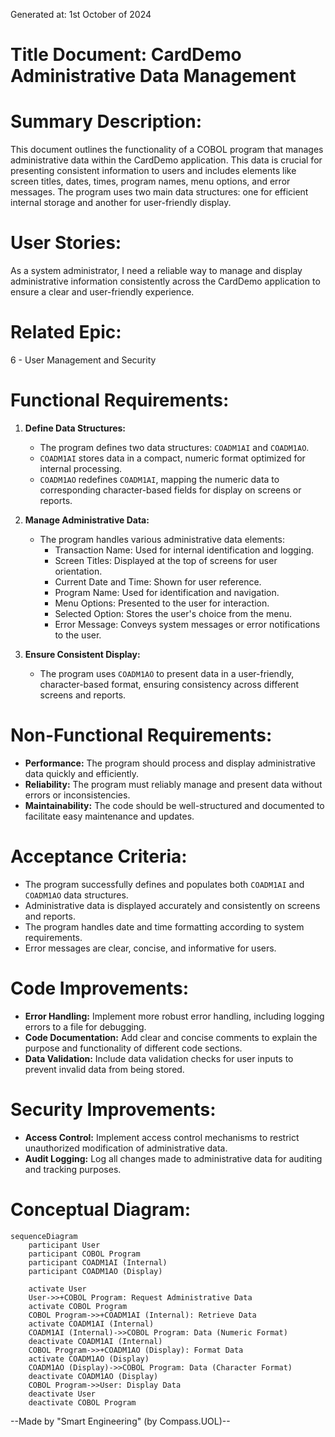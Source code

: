Generated at: 1st October of 2024

# **Title Document:** CardDemo Administrative Data Management

# **Summary Description:**
This document outlines the functionality of a COBOL program that manages administrative data within the CardDemo application. This data is crucial for presenting consistent information to users and includes elements like screen titles, dates, times, program names, menu options, and error messages. The program uses two main data structures: one for efficient internal storage and another for user-friendly display.

# **User Stories:**
As a system administrator, I need a reliable way to manage and display administrative information consistently across the CardDemo application to ensure a clear and user-friendly experience.

# **Related Epic:**
6 - User Management and Security

# **Functional Requirements:**
1.  **Define Data Structures:**
    *   The program defines two data structures: `COADM1AI` and `COADM1AO`.
    *   `COADM1AI` stores data in a compact, numeric format optimized for internal processing.
    *   `COADM1AO` redefines `COADM1AI`, mapping the numeric data to corresponding character-based fields for display on screens or reports.

2.  **Manage Administrative Data:**
    *   The program handles various administrative data elements:
        *   Transaction Name: Used for internal identification and logging.
        *   Screen Titles: Displayed at the top of screens for user orientation.
        *   Current Date and Time: Shown for user reference.
        *   Program Name: Used for identification and navigation.
        *   Menu Options: Presented to the user for interaction.
        *   Selected Option: Stores the user's choice from the menu.
        *   Error Message: Conveys system messages or error notifications to the user.

3.  **Ensure Consistent Display:**
    *   The program uses `COADM1AO` to present data in a user-friendly, character-based format, ensuring consistency across different screens and reports.

# **Non-Functional Requirements:**
*   **Performance:** The program should process and display administrative data quickly and efficiently.
*   **Reliability:** The program must reliably manage and present data without errors or inconsistencies.
*   **Maintainability:**  The code should be well-structured and documented to facilitate easy maintenance and updates.

# **Acceptance Criteria:**
*   The program successfully defines and populates both `COADM1AI` and `COADM1AO` data structures.
*   Administrative data is displayed accurately and consistently on screens and reports.
*   The program handles date and time formatting according to system requirements.
*   Error messages are clear, concise, and informative for users.

# **Code Improvements:**
*   **Error Handling:** Implement more robust error handling, including logging errors to a file for debugging.
*   **Code Documentation:** Add clear and concise comments to explain the purpose and functionality of different code sections.
*   **Data Validation:** Include data validation checks for user inputs to prevent invalid data from being stored.

# **Security Improvements:**
*   **Access Control:** Implement access control mechanisms to restrict unauthorized modification of administrative data.
*   **Audit Logging:** Log all changes made to administrative data for auditing and tracking purposes.

# **Conceptual Diagram:**

```mermaid
sequenceDiagram
    participant User
    participant COBOL Program
    participant COADM1AI (Internal)
    participant COADM1AO (Display)

    activate User
    User->>+COBOL Program: Request Administrative Data
    activate COBOL Program
    COBOL Program->>+COADM1AI (Internal): Retrieve Data
    activate COADM1AI (Internal)
    COADM1AI (Internal)->>COBOL Program: Data (Numeric Format)
    deactivate COADM1AI (Internal)
    COBOL Program->>+COADM1AO (Display): Format Data
    activate COADM1AO (Display)
    COADM1AO (Display)->>COBOL Program: Data (Character Format)
    deactivate COADM1AO (Display)
    COBOL Program->>User: Display Data
    deactivate User
    deactivate COBOL Program
```

--Made by "Smart Engineering" (by Compass.UOL)--